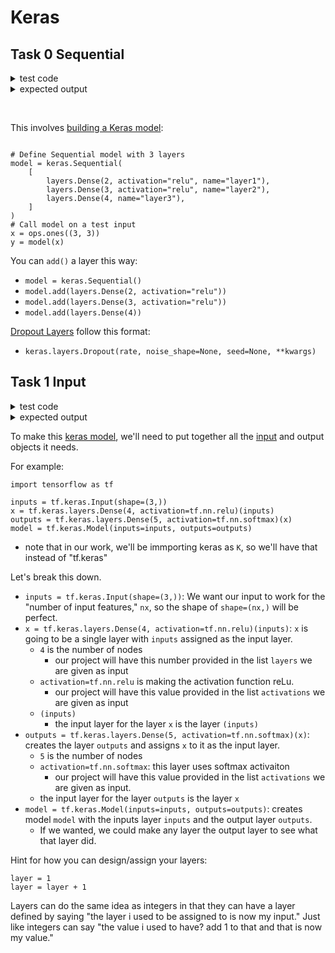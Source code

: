 # Keras


## Task 0 Sequential

<details>
  <summary>test code</summary>
  
  ```python
  #!/usr/bin/env python3

  # Force Seed - fix for Keras
  SEED = 0

  import os
  os.environ['PYTHONHASHSEED'] = str(SEED)
  import random
  random.seed(SEED)
  import numpy as np
  np.random.seed(SEED)
  import tensorflow as tf
  tf.random.set_seed(SEED)
  import tensorflow.keras as K

  build_model = __import__('0-sequential').build_model

  if __name__ == '__main__':
      network = build_model(784, [256, 256, 10], ['tanh', 'tanh', 'softmax'], 0.001, 0.95)
      network.summary()
      print(network.losses)

```
</details>
<details>
  <summary>expected output</summary>
    
  ```python
Model: "sequential"
_________________________________________________________________
Layer (type)                 Output Shape              Param #   
=================================================================
dense (Dense)                (None, 256)               200960    
_________________________________________________________________
dropout (Dropout)            (None, 256)               0         
_________________________________________________________________
dense_1 (Dense)              (None, 256)               65792     
_________________________________________________________________
dropout_1 (Dropout)          (None, 256)               0         
_________________________________________________________________
dense_2 (Dense)              (None, 10)                2570      
=================================================================
Total params: 269,322
Trainable params: 269,322
Non-trainable params: 0
_________________________________________________________________
[<tf.Tensor: shape=(), dtype=float32, numpy=0.5120259>, <tf.Tensor: shape=(), dtype=float32, numpy=0.5118243>, <tf.Tensor: shape=(), dtype=float32, numpy=0.020181004>]

```
</details>

&nbsp;

This involves [building a Keras model](https://keras.io/guides/sequential_model/):
```

# Define Sequential model with 3 layers
model = keras.Sequential(
    [
        layers.Dense(2, activation="relu", name="layer1"),
        layers.Dense(3, activation="relu", name="layer2"),
        layers.Dense(4, name="layer3"),
    ]
)
# Call model on a test input
x = ops.ones((3, 3))
y = model(x)
```

You can `add()` a layer this way:
* `model = keras.Sequential()`
* `model.add(layers.Dense(2, activation="relu"))`
* `model.add(layers.Dense(3, activation="relu"))`
* `model.add(layers.Dense(4))`

[Dropout Layers](https://keras.io/api/layers/regularization_layers/dropout/) follow this format:
* `keras.layers.Dropout(rate, noise_shape=None, seed=None, **kwargs)`

## Task 1 Input


<details>
  <summary>test code</summary>

  ```python
#!/usr/bin/env python3

# Force Seed - fix for Keras
SEED = 0

import os
os.environ['PYTHONHASHSEED'] = str(SEED)
import random
random.seed(SEED)
import numpy as np
np.random.seed(SEED)
import tensorflow as tf
tf.random.set_seed(SEED)
import tensorflow.keras as K
build_model = __import__('1-input').build_model

if __name__ == '__main__':
    network = build_model(784, [256, 256, 10], ['tanh', 'tanh', 'softmax'], 0.001, 0.95)
    network.summary()
    print(network.losses)

```
</details>
<details>
  <summary>expected output</summary>
    
  ```python
Model: "model"
_________________________________________________________________
Layer (type)                 Output Shape              Param #   
=================================================================
input_1 (InputLayer)         [(None, 784)]             0         
_________________________________________________________________
dense (Dense)                (None, 256)               200960    
_________________________________________________________________
dropout (Dropout)            (None, 256)               0         
_________________________________________________________________
dense_1 (Dense)              (None, 256)               65792     
_________________________________________________________________
dropout_1 (Dropout)          (None, 256)               0         
_________________________________________________________________
dense_2 (Dense)              (None, 10)                2570      
=================================================================
Total params: 269,322
Trainable params: 269,322
Non-trainable params: 0
_________________________________________________________________
[<tf.Tensor: shape=(), dtype=float32, numpy=0.5120259>, <tf.Tensor: shape=(), dtype=float32, numpy=0.5118243>, <tf.Tensor: shape=(), dtype=float32, numpy=0.020181004>]

```
</details>

To make this [keras model](https://www.tensorflow.org/api_docs/python/tf/keras/Model), we'll need to put together all the [input](https://www.tensorflow.org/api_docs/python/tf/keras/Input) and output objects it needs.

For example:
```
import tensorflow as tf

inputs = tf.keras.Input(shape=(3,))
x = tf.keras.layers.Dense(4, activation=tf.nn.relu)(inputs)
outputs = tf.keras.layers.Dense(5, activation=tf.nn.softmax)(x)
model = tf.keras.Model(inputs=inputs, outputs=outputs)
```

* note that in our work, we'll be immporting keras as `K`, so we'll have that instead of "tf.keras"

Let's break this down.
* `inputs = tf.keras.Input(shape=(3,))`: We want our input to work for the "number of input features," `nx`, so the shape of `shape=(nx,)` will be perfect.
* `x = tf.keras.layers.Dense(4, activation=tf.nn.relu)(inputs)`: `x` is going to be a single layer with `inputs` assigned as the input layer.
  * `4` is the number of nodes
    * our project will have this number provided in the list `layers` we are given as input
  * `activation=tf.nn.relu` is making the activation function reLu.
    * our project will have this value provided in the list `activations` we are given as input
  * `(inputs)`
    * the input layer for the layer `x` is the layer `(inputs)`
* `outputs = tf.keras.layers.Dense(5, activation=tf.nn.softmax)(x)`: creates the layer  `outputs` and assigns `x` to it as the input layer.
    * `5` is the number of nodes
    * `activation=tf.nn.softmax`: this layer uses softmax activaiton
      * our project will have this value provided in the list `activations` we are given as input.
    * the input layer for the layer `outputs` is the layer `x`
* `model = tf.keras.Model(inputs=inputs, outputs=outputs)`: creates model `model` with the inputs layer `inputs` and the output layer `outputs`.
  * If we wanted, we could make any layer the output layer to see what that layer did.

Hint for how you can design/assign your layers:
```
layer = 1
layer = layer + 1
```
Layers can do the same idea as integers in that they can have a layer defined by saying "the layer i used to be assigned to is now my input." Just like integers can say "the value i used to have? add 1 to that and that is now my value."